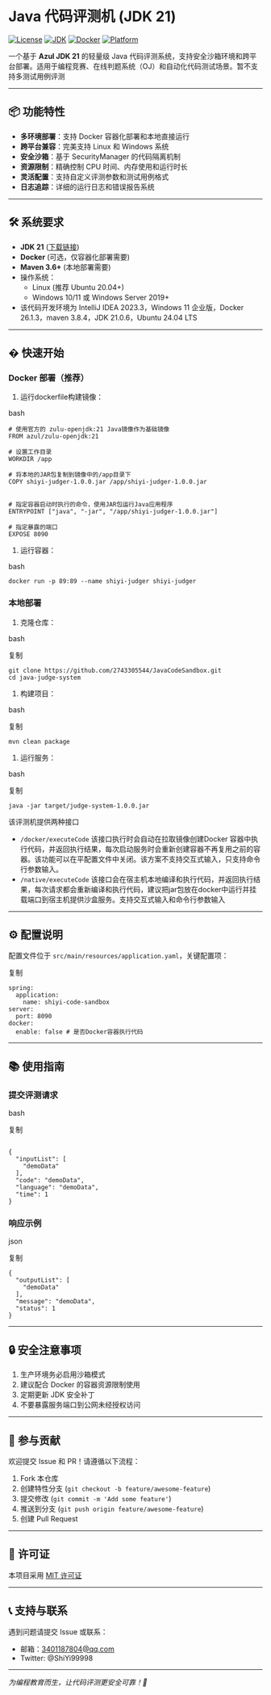 # Java 代码评测机 (JDK 21)

[![License](https://img.shields.io/badge/License-MIT-blue.svg)](https://chat.deepseek.com/a/chat/s/LICENSE)
[![JDK](https://img.shields.io/badge/JDK-21-green.svg)](https://jdk.java.net/21/)
[![Docker](https://img.shields.io/badge/Docker-%E6%94%AF%E6%8C%81-2496ED.svg)](https://www.docker.com/)
[![Platform](https://img.shields.io/badge/%E5%B9%B3%E5%8F%B0-Linux%20%7C%20Windows-lightgrey.svg)](https://chat.deepseek.com/a/chat/s/a4c05fb7-659b-4bd6-a1eb-6640f4232a3b)

一个基于 **Azul JDK 21** 的轻量级 Java 代码评测系统，支持安全沙箱环境和跨平台部署。适用于编程竞赛、在线判题系统（OJ）和自动化代码测试场景。暂不支持多测试用例评测

------

## 📦 功能特性

- **多环境部署**：支持 Docker 容器化部署和本地直接运行
- **跨平台兼容**：完美支持 Linux 和 Windows 系统
- **安全沙箱**：基于 SecurityManager 的代码隔离机制
- **资源限制**：精确控制 CPU 时间、内存使用和运行时长
- **灵活配置**：支持自定义评测参数和测试用例格式
- **日志追踪**：详细的运行日志和错误报告系统

------

## 🛠 系统要求

- **JDK 21** ([下载链接](https://www.azul.com/downloads/#downloads-table-zulu))
- **Docker** (可选，仅容器化部署需要)
- **Maven 3.6+** (本地部署需要)
- 操作系统：
  - Linux (推荐 Ubuntu 20.04+)
  - Windows 10/11 或 Windows Server 2019+
- 该代码开发环境为 IntelliJ IDEA 2023.3，Windows 11 企业版，Docker 26.1.3，maven 3.8.4，JDK 21.0.6，Ubuntu 24.04 LTS
------

## � 快速开始

### Docker 部署（推荐）

1. 运行dockerfile构建镜像：

bash
```
# 使用官方的 zulu-openjdk:21 Java镜像作为基础镜像
FROM azul/zulu-openjdk:21

# 设置工作目录
WORKDIR /app

# 将本地的JAR包复制到镜像中的/app目录下
COPY shiyi-judger-1.0.0.jar /app/shiyi-judger-1.0.0.jar


# 指定容器启动时执行的命令，使用JAR包运行Java应用程序
ENTRYPOINT ["java", "-jar", "/app/shiyi-judger-1.0.0.jar"]

# 指定暴露的端口
EXPOSE 8090
```

1. 运行容器：

bash
```
docker run -p 89:89 --name shiyi-judger shiyi-judger
```

### 本地部署

1. 克隆仓库：

bash

复制

```
git clone https://github.com/2743305544/JavaCodeSandbox.git
cd java-judge-system
```

1. 构建项目：

bash

复制

```
mvn clean package
```

1. 运行服务：

bash

复制

```
java -jar target/judge-system-1.0.0.jar
```
该评测机提供两种接口
- `/docker/executeCode` 该接口执行时会自动在拉取镜像创建Docker 容器中执行代码，并返回执行结果，每次启动服务时会重新创建容器不再复用之前的容器。该功能可以在平配置文件中关闭。该方案不支持交互式输入，只支持命令行参数输入。
- `/native/executeCode` 该接口会在宿主机本地编译和执行代码，并返回执行结果，每次请求都会重新编译和执行代码，建议把jar包放在docker中运行并挂载端口到宿主机提供沙盒服务。支持交互式输入和命令行参数输入

------

## ⚙️ 配置说明

配置文件位于 `src/main/resources/application.yaml`，关键配置项：


复制

```
spring:
  application:
    name: shiyi-code-sandbox
server:
  port: 8090
docker:
  enable: false # 是否Docker容器执行代码

```

------

## 📚 使用指南

### 提交评测请求

bash

复制

```

{
  "inputList": [
    "demoData"
  ],
  "code": "demoData",
  "language": "demoData",
  "time": 1
}
```

### 响应示例

json

复制

```
{
  "outputList": [
    "demoData"
  ],
  "message": "demoData",
  "status": 1
}
```

------

## 🔒 安全注意事项

1. 生产环境务必启用沙箱模式
2. 建议配合 Docker 的容器资源限制使用
3. 定期更新 JDK 安全补丁
4. 不要暴露服务端口到公网未经授权访问

------

## 🤝 参与贡献

欢迎提交 Issue 和 PR！请遵循以下流程：

1. Fork 本仓库
2. 创建特性分支 (`git checkout -b feature/awesome-feature`)
3. 提交修改 (`git commit -m 'Add some feature'`)
4. 推送到分支 (`git push origin feature/awesome-feature`)
5. 创建 Pull Request

------

## 📜 许可证

本项目采用 [MIT 许可证](https://chat.deepseek.com/a/chat/s/LICENSE)

------

## 📞 支持与联系

遇到问题请提交 Issue 或联系：

- 邮箱：[3401187804@qq.com](mailto:your.email@example.com)
- Twitter: @ShiYi99998

------

*为编程教育而生，让代码评测更安全可靠！🚀*
